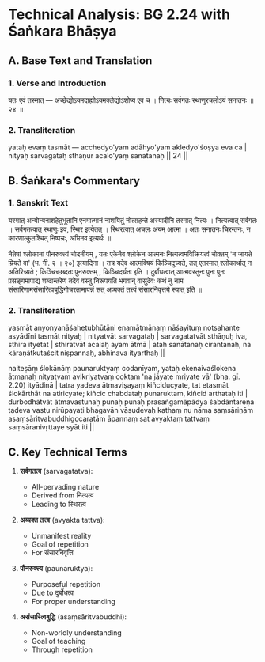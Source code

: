 # Technical Analysis: BG 2.24 with Śaṅkara Bhāṣya

## A. Base Text and Translation

### 1. Verse and Introduction
यतः एवं तस्मात् —
अच्छेद्योऽयमदाह्योऽयमक्लेद्योऽशोष्य एव च ।
नित्यः सर्वगतः स्थाणुरचलोऽयं सनातनः ॥ २४ ॥

### 2. Transliteration
yataḥ evaṃ tasmāt —
acchedyo'yam adāhyo'yam akledyo'śoṣya eva ca |
nityaḥ sarvagataḥ sthāṇur acalo'yaṃ sanātanaḥ || 24 ||

## B. Śaṅkara's Commentary

### 1. Sanskrit Text
यस्मात् अन्योन्यनाशहेतुभूतानि एनमात्मानं नाशयितुं नोत्सहन्ते अस्यादीनि तस्मात् नित्यः । नित्यत्वात् सर्वगतः । सर्वगतत्वात् स्थाणुः इव, स्थिर इत्येतत् । स्थिरत्वात् अचलः अयम् आत्मा । अतः सनातनः चिरन्तनः, न कारणात्कुतश्चित् निष्पन्नः, अभिनव इत्यर्थः ॥

नैतेषां श्लोकानां पौनरुक्त्यं चोदनीयम् , यतः एकेनैव श्लोकेन आत्मनः नित्यत्वमविक्रियत्वं चोक्तम् 'न जायते म्रियते वा' (भ. गी. २ । २०) इत्यादिना । तत्र यदेव आत्मविषयं किञ्चिदुच्यते, तत् एतस्मात् श्लोकार्थात् न अतिरिच्यते ; किञ्चिच्छब्दतः पुनरुक्तम् , किञ्चिदर्थतः इति । दुर्बोधत्वात् आत्मवस्तुनः पुनः पुनः प्रसङ्गमापाद्य शब्दान्तरेण तदेव वस्तु निरूपयति भगवान् वासुदेवः कथं नु नाम संसारिणामसंसारित्वबुद्धिगोचरतामापन्नं सत् अव्यक्तं तत्त्वं संसारनिवृत्तये स्यात् इति ॥

### 2. Transliteration
yasmāt anyonyanāśahetubhūtāni enamātmānaṃ nāśayituṃ notsahante asyādīni tasmāt nityaḥ | nityatvāt sarvagataḥ | sarvagatatvāt sthāṇuḥ iva, sthira ityetat | sthiratvāt acalaḥ ayam ātmā | ataḥ sanātanaḥ cirantanaḥ, na kāraṇātkutaścit niṣpannaḥ, abhinava ityarthaḥ ||

naiteṣāṃ ślokānāṃ paunaruktyaṃ codanīyam, yataḥ ekenaivaślokena ātmanaḥ nityatvam avikriyatvaṃ coktam 'na jāyate mriyate vā' (bha. gī. 2.20) ityādinā | tatra yadeva ātmaviṣayaṃ kiñciducyate, tat etasmāt ślokārthāt na atiricyate; kiñcic chabdataḥ punaruktam, kiñcid arthataḥ iti | durbodhātvāt ātmavastunaḥ punaḥ punaḥ prasaṅgamāpādya śabdāntareṇa tadeva vastu nirūpayati bhagavān vāsudevaḥ kathaṃ nu nāma saṃsāriṇām asaṃsāritvabuddhigocaratām āpannaṃ sat avyaktaṃ tattvaṃ saṃsāranivṛttaye syāt iti ||

## C. Key Technical Terms

1. **सर्वगतत्व** (sarvagatatva):
   - All-pervading nature
   - Derived from नित्यत्व
   - Leading to स्थिरत्व

2. **अव्यक्त तत्त्व** (avyakta tattva):
   - Unmanifest reality
   - Goal of repetition
   - For संसारनिवृत्ति

3. **पौनरुक्त्य** (paunaruktya):
   - Purposeful repetition
   - Due to दुर्बोधत्व
   - For proper understanding

4. **असंसारित्वबुद्धि** (asaṃsāritvabuddhi):
   - Non-worldly understanding
   - Goal of teaching
   - Through repetition
